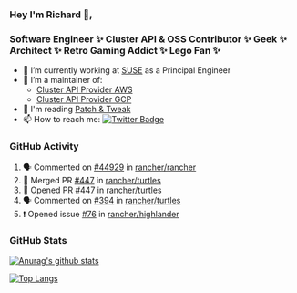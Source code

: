 ### Hey I'm Richard 👋, 

<h3 align="left">Software Engineer ✨ Cluster API & OSS Contributor ✨ Geek ✨ Architect ✨ Retro Gaming Addict ✨ Lego Fan ✨</h3>

- 🔭 I’m currently working at [SUSE](https://www.suse.com/) as a Principal Engineer
- 👯 I’m a maintainer of:
  -  [Cluster API Provider AWS](https://github.com/kubernetes-sigs/cluster-api-provider-aws)
  -  [Cluster API Provider GCP](https://github.com/kubernetes-sigs/cluster-api-provider-gcp)
- 💬 I'm reading [Patch & Tweak](https://bjooks.com/products/patch-tweak-exploring-modular-synthesis)
- 📫 How to reach me: [![Twitter Badge](https://img.shields.io/badge/-@fruit_case-00acee?style=flat&logo=Twitter&logoColor=white)](https://twitter.com/intent/follow?screen_name=fruit_case "Follow on Twitter")

### GitHub Activity 

<!--START_SECTION:activity-->
1. 🗣 Commented on [#44929](https://github.com/rancher/rancher/issues/44929#issuecomment-2020717711) in [rancher/rancher](https://github.com/rancher/rancher)
2. 🎉 Merged PR [#447](https://github.com/rancher/turtles/pull/447) in [rancher/turtles](https://github.com/rancher/turtles)
3. 💪 Opened PR [#447](https://github.com/rancher/turtles/pull/447) in [rancher/turtles](https://github.com/rancher/turtles)
4. 🗣 Commented on [#394](https://github.com/rancher/turtles/pull/394#issuecomment-2020449941) in [rancher/turtles](https://github.com/rancher/turtles)
5. ❗ Opened issue [#76](https://github.com/rancher/highlander/issues/76) in [rancher/highlander](https://github.com/rancher/highlander)
<!--END_SECTION:activity-->

### GitHub Stats

[![Anurag's github stats](https://github-readme-stats.vercel.app/api?username=richardcase&count_private=true&show_icons=true)](https://github.com/anuraghazra/github-readme-stats)

[![Top Langs](https://github-readme-stats.vercel.app/api/top-langs/?username=richardcase&hide=html&layout=compact)](https://github.com/anuraghazra/github-readme-stats)
